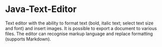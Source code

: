 # Java-Text-Editor
Text editor with the ability to format text (bold, italic text; select text size and font) and insert images. It is possible to export a document to various files. The editor can recognise markup language and replace formatting (supports Markdown).

